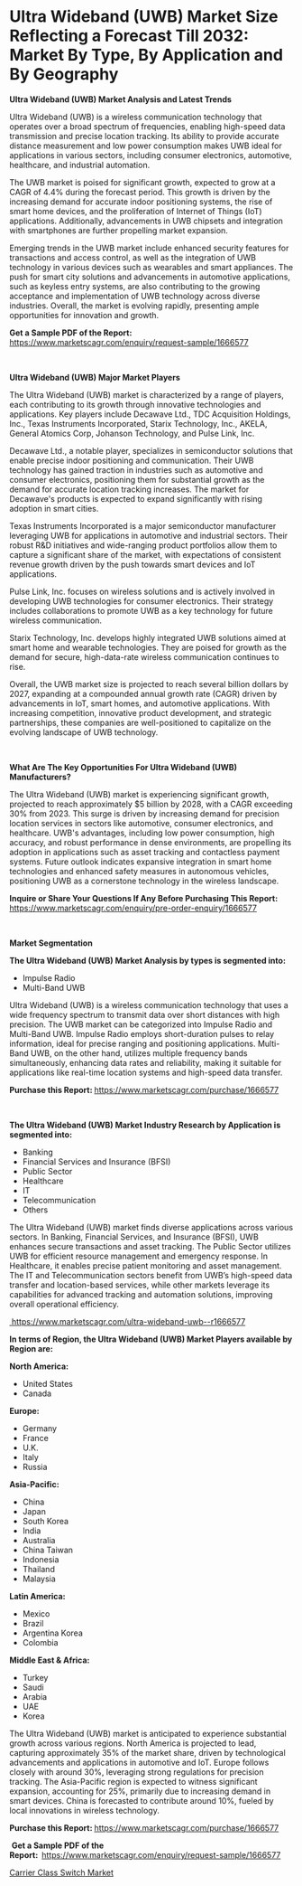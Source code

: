 <p><h1>Ultra Wideband (UWB) Market Size Reflecting a Forecast Till 2032: Market By Type, By Application and By Geography</h1></p><p><strong>Ultra Wideband (UWB) Market Analysis and Latest Trends</strong></p>
<p><p>Ultra Wideband (UWB) is a wireless communication technology that operates over a broad spectrum of frequencies, enabling high-speed data transmission and precise location tracking. Its ability to provide accurate distance measurement and low power consumption makes UWB ideal for applications in various sectors, including consumer electronics, automotive, healthcare, and industrial automation.</p><p>The UWB market is poised for significant growth, expected to grow at a CAGR of 4.4% during the forecast period. This growth is driven by the increasing demand for accurate indoor positioning systems, the rise of smart home devices, and the proliferation of Internet of Things (IoT) applications. Additionally, advancements in UWB chipsets and integration with smartphones are further propelling market expansion.</p><p>Emerging trends in the UWB market include enhanced security features for transactions and access control, as well as the integration of UWB technology in various devices such as wearables and smart appliances. The push for smart city solutions and advancements in automotive applications, such as keyless entry systems, are also contributing to the growing acceptance and implementation of UWB technology across diverse industries. Overall, the market is evolving rapidly, presenting ample opportunities for innovation and growth.</p></p>
<p><strong>Get a Sample PDF of the Report:&nbsp;</strong> <a href="https://www.marketscagr.com/enquiry/request-sample/1666577?utm_campaign=2116&utm_medium=2&utm_source=Github&utm_content=ia&utm_term=08042025&utm_id=ultra-wideband-uwb">https://www.marketscagr.com/enquiry/request-sample/1666577</a></p>
<p>&nbsp;</p>
<p><strong>Ultra Wideband (UWB) Major Market Players</strong></p>
<p><p>The Ultra Wideband (UWB) market is characterized by a range of players, each contributing to its growth through innovative technologies and applications. Key players include Decawave Ltd., TDC Acquisition Holdings, Inc., Texas Instruments Incorporated, Starix Technology, Inc., AKELA, General Atomics Corp, Johanson Technology, and Pulse Link, Inc.</p><p>Decawave Ltd., a notable player, specializes in semiconductor solutions that enable precise indoor positioning and communication. Their UWB technology has gained traction in industries such as automotive and consumer electronics, positioning them for substantial growth as the demand for accurate location tracking increases. The market for Decawave's products is expected to expand significantly with rising adoption in smart cities.</p><p>Texas Instruments Incorporated is a major semiconductor manufacturer leveraging UWB for applications in automotive and industrial sectors. Their robust R&D initiatives and wide-ranging product portfolios allow them to capture a significant share of the market, with expectations of consistent revenue growth driven by the push towards smart devices and IoT applications.</p><p>Pulse Link, Inc. focuses on wireless solutions and is actively involved in developing UWB technologies for consumer electronics. Their strategy includes collaborations to promote UWB as a key technology for future wireless communication.</p><p>Starix Technology, Inc. develops highly integrated UWB solutions aimed at smart home and wearable technologies. They are poised for growth as the demand for secure, high-data-rate wireless communication continues to rise.</p><p>Overall, the UWB market size is projected to reach several billion dollars by 2027, expanding at a compounded annual growth rate (CAGR) driven by advancements in IoT, smart homes, and automotive applications. With increasing competition, innovative product development, and strategic partnerships, these companies are well-positioned to capitalize on the evolving landscape of UWB technology.</p></p>
<p>&nbsp;</p>
<p><strong>What Are The Key Opportunities For Ultra Wideband (UWB) Manufacturers?</strong></p>
<p><p>The Ultra Wideband (UWB) market is experiencing significant growth, projected to reach approximately $5 billion by 2028, with a CAGR exceeding 30% from 2023. This surge is driven by increasing demand for precision location services in sectors like automotive, consumer electronics, and healthcare. UWB's advantages, including low power consumption, high accuracy, and robust performance in dense environments, are propelling its adoption in applications such as asset tracking and contactless payment systems. Future outlook indicates expansive integration in smart home technologies and enhanced safety measures in autonomous vehicles, positioning UWB as a cornerstone technology in the wireless landscape.</p></p>
<p><strong>Inquire or Share Your Questions If Any Before Purchasing This Report:</strong> <a href="https://www.marketscagr.com/enquiry/pre-order-enquiry/1666577?utm_campaign=2116&utm_medium=2&utm_source=Github&utm_content=ia&utm_term=08042025&utm_id=ultra-wideband-uwb">https://www.marketscagr.com/enquiry/pre-order-enquiry/1666577</a></p>
<p>&nbsp;</p>
<p><strong>Market Segmentation</strong></p>
<p><strong>The Ultra Wideband (UWB) Market Analysis by types is segmented into:</strong></p>
<p><ul><li>Impulse Radio</li><li>Multi-Band UWB</li></ul></p>
<p><p>Ultra Wideband (UWB) is a wireless communication technology that uses a wide frequency spectrum to transmit data over short distances with high precision. The UWB market can be categorized into Impulse Radio and Multi-Band UWB. Impulse Radio employs short-duration pulses to relay information, ideal for precise ranging and positioning applications. Multi-Band UWB, on the other hand, utilizes multiple frequency bands simultaneously, enhancing data rates and reliability, making it suitable for applications like real-time location systems and high-speed data transfer.</p></p>
<p><strong>Purchase this Report:&nbsp;</strong><a href="https://www.marketscagr.com/purchase/1666577?utm_campaign=2116&utm_medium=2&utm_source=Github&utm_content=ia&utm_term=08042025&utm_id=ultra-wideband-uwb">https://www.marketscagr.com/purchase/1666577</a></p>
<p>&nbsp;</p>
<p><strong>The Ultra Wideband (UWB) Market Industry Research by Application is segmented into:</strong></p>
<p><ul><li>Banking</li><li>Financial Services and Insurance (BFSI)</li><li>Public Sector</li><li>Healthcare</li><li>IT</li><li>Telecommunication</li><li>Others</li></ul></p>
<p><p>The Ultra Wideband (UWB) market finds diverse applications across various sectors. In Banking, Financial Services, and Insurance (BFSI), UWB enhances secure transactions and asset tracking. The Public Sector utilizes UWB for efficient resource management and emergency response. In Healthcare, it enables precise patient monitoring and asset management. The IT and Telecommunication sectors benefit from UWB’s high-speed data transfer and location-based services, while other markets leverage its capabilities for advanced tracking and automation solutions, improving overall operational efficiency.</p></p>
<p><a href="https://www.marketscagr.com/ultra-wideband-uwb--r1666577?utm_campaign=2116&utm_medium=2&utm_source=Github&utm_content=ia&utm_term=08042025&utm_id=ultra-wideband-uwb">&nbsp;https://www.marketscagr.com/ultra-wideband-uwb--r1666577</a></p>
<p><strong>In terms of Region, the Ultra Wideband (UWB) Market Players available by Region are:</strong></p>
<p>
    <p> <strong> North America: </strong>
        <ul>
            <li>United States</li>
            <li>Canada</li>
        </ul>
        </p> 
    <p> <strong> Europe: </strong>
        <ul>
            <li>Germany</li>
            <li>France</li>
            <li>U.K.</li>
            <li>Italy</li>
            <li>Russia</li>
        </ul>
        </p> 
    <p> <strong> Asia-Pacific: </strong>
        <ul>
            <li>China</li>
            <li>Japan</li>
            <li>South Korea</li>
            <li>India</li>
            <li>Australia</li>
            <li>China Taiwan</li>
            <li>Indonesia</li>
            <li>Thailand</li>
            <li>Malaysia</li>
        </ul>
        </p> 
    <p> <strong> Latin America: </strong>
        <ul>
            <li>Mexico</li>
            <li>Brazil</li>
            <li>Argentina Korea</li>
            <li>Colombia</li>
        </ul>
        </p> 
    <p> <strong> Middle East & Africa: </strong>
        <ul>
            <li>Turkey</li>
            <li>Saudi</li>
            <li>Arabia</li>
            <li>UAE</li>
            <li>Korea</li>
        </ul>
    </p>
    </p>
<p><p>The Ultra Wideband (UWB) market is anticipated to experience substantial growth across various regions. North America is projected to lead, capturing approximately 35% of the market share, driven by technological advancements and applications in automotive and IoT. Europe follows closely with around 30%, leveraging strong regulations for precision tracking. The Asia-Pacific region is expected to witness significant expansion, accounting for 25%, primarily due to increasing demand in smart devices. China is forecasted to contribute around 10%, fueled by local innovations in wireless technology.</p></p>
<p><strong>Purchase this Report: </strong><a href="https://www.marketscagr.com/purchase/1666577?utm_campaign=2116&utm_medium=2&utm_source=Github&utm_content=ia&utm_term=08042025&utm_id=ultra-wideband-uwb">https://www.marketscagr.com/purchase/1666577</a></p>
<p>&nbsp;<strong>Get a Sample PDF of the Report:&nbsp;&nbsp;</strong><a href="https://www.marketscagr.com/enquiry/request-sample/1666577?utm_campaign=2116&utm_medium=2&utm_source=Github&utm_content=ia&utm_term=08042025&utm_id=ultra-wideband-uwb">https://www.marketscagr.com/enquiry/request-sample/1666577</a></p>
<p><strong></strong></p>
<p><p><a href="https://github.com/luckyshygirl/Market-Research-Report-List-7/blob/main/carrier-class-switch-market.md?utm_campaign=2116&utm_medium=2&utm_source=Github&utm_content=ia&utm_term=08042025&utm_id=ultra-wideband-uwb">Carrier Class Switch Market</a></p></p>